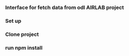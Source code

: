 

### Interface for fetch data from odl AIRLAB project

### Set up

### Clone project 

### run npm install




